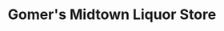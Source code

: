 ---
title: "Gomer's Midtown Liquor Store"
url: /kansas-city/gomers-midtown-liquor-store/
shop: Spirituosen
---